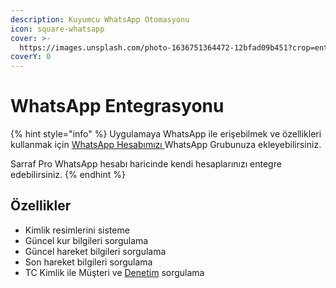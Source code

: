 ```yaml
---
description: Kuyumcu WhatsApp Otomasyonu
icon: square-whatsapp
cover: >-
  https://images.unsplash.com/photo-1636751364472-12bfad09b451?crop=entropy&cs=srgb&fm=jpg&ixid=M3wxOTcwMjR8MHwxfHNlYXJjaHwzfHx3aGF0c2FwcHxlbnwwfHx8fDE3NDQyOTg1MDh8MA&ixlib=rb-4.0.3&q=85
coverY: 0
---
```


# WhatsApp Entegrasyonu

{% hint style="info" %}
Uygulamaya WhatsApp ile erişebilmek ve özellikleri kullanmak için [WhatsApp Hesabımızı ](whatsapp-hesabi.md)WhatsApp Grubunuza ekleyebilirsiniz.

Sarraf Pro WhatsApp hesabı haricinde kendi hesaplarınızı entegre edebilirsiniz.
{% endhint %}

## Özellikler

* Kimlik resimlerini sisteme
* Güncel kur bilgileri sorgulama
* Güncel hareket bilgileri sorgulama
* Son hareket bilgileri sorgulama
* TC Kimlik ile Müşteri ve [Denetim](../../app/denetim/) sorgulama

